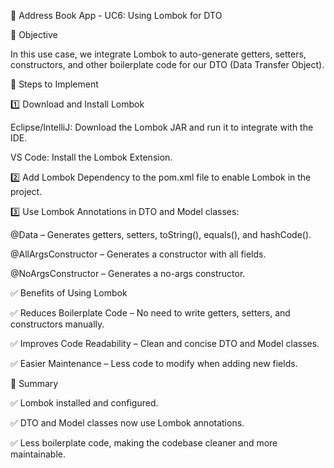 📖 Address Book App - UC6: Using Lombok for DTO

📌 Objective

In this use case, we integrate Lombok to auto-generate getters, setters, constructors, and other boilerplate code for our DTO (Data Transfer Object).

🔧 Steps to Implement

1️⃣ Download and Install Lombok

Eclipse/IntelliJ: Download the Lombok JAR and run it to integrate with the IDE.

VS Code: Install the Lombok Extension.

2️⃣ Add Lombok Dependency to the pom.xml file to enable Lombok in the project.

3️⃣ Use Lombok Annotations in DTO and Model classes:

@Data – Generates getters, setters, toString(), equals(), and hashCode().

@AllArgsConstructor – Generates a constructor with all fields.

@NoArgsConstructor – Generates a no-args constructor.

✅ Benefits of Using Lombok

✅ Reduces Boilerplate Code – No need to write getters, setters, and constructors manually.

✅ Improves Code Readability – Clean and concise DTO and Model classes.

✅ Easier Maintenance – Less code to modify when adding new fields.

🚀 Summary

✅ Lombok installed and configured.

✅ DTO and Model classes now use Lombok annotations.

✅ Less boilerplate code, making the codebase cleaner and more maintainable.